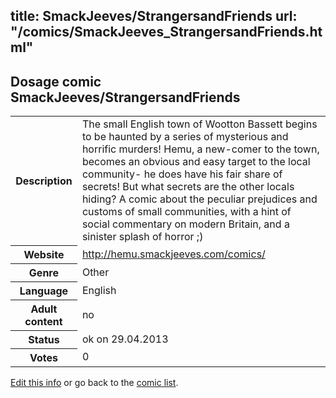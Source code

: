 title: SmackJeeves/StrangersandFriends
url: "/comics/SmackJeeves_StrangersandFriends.html"
---
Dosage comic SmackJeeves/StrangersandFriends
-----------------------------------------

<p id="msg"></p>
<script type="text/javascript">
if (window.location.search === '?edit_info_mail=sent_ok') {
  var elem = document.getElementById("msg");
  elem.innerHTML = 'Edited information sucessfully sent.';
  elem.className = 'ok';
}
</script>
<table class="comicinfo">
<tr>
<th>Description</th><td>The small English town of Wootton Bassett begins to be haunted by a series of mysterious and horrific murders! Hemu, a new-comer to the town, becomes an obvious and easy target to the local community- he does have his fair share of secrets! But what secrets are the other locals hiding? A comic about the peculiar prejudices and customs of small communities, with a hint of social commentary on modern Britain, and a sinister splash of horror ;)</td>
</tr>
<tr>
<th>Website</th><td><a href="http://hemu.smackjeeves.com/comics/">http://hemu.smackjeeves.com/comics/</a></td>
</tr>
<tr>
<th>Genre</th><td>Other</td>
</tr>
<tr>
<th>Language</th><td>English</td>
</tr>
<tr>
<th>Adult content</th><td>no</td>
</tr>
<tr>
<th>Status</th><td>ok on 29.04.2013</td>
</tr>
<tr>
<th>Votes</th><td>0</td>
</tr>
</table>

[Edit this info](SmackJeeves_StrangersandFriends_edit.html) or go back to the [comic list](../comic-index.html).
